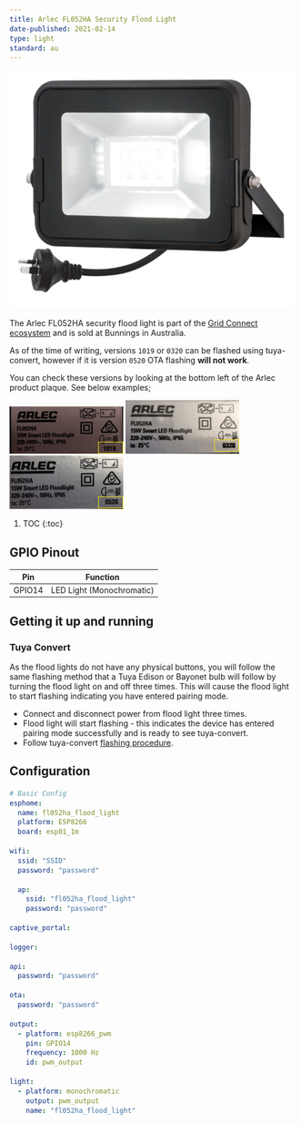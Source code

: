 ```yaml
---
title: Arlec FL052HA Security Flood Light
date-published: 2021-02-14
type: light
standard: au
---
```


![Product Image](/assets/images/Arlec-FL052HA-Security-Flood-Light/Arlec-FL052HA-Security-Flood-Light.png "Product Image")

The Arlec FL052HA security flood light is part of the [Grid Connect ecosystem](https://grid-connect.com.au/) and is sold at Bunnings in Australia.

As of the time of writing, versions `1019` or `0320` can be flashed using tuya-convert, however if it is version `0520` OTA flashing **will not work**.

You can check these versions by looking at the bottom left of the Arlec product plaque. See below examples;

![1019](/assets/images/Arlec-FL052HA-Security-Flood-Light/1019.jpg) ![0320](/assets/images/Arlec-FL052HA-Security-Flood-Light/0320.jpg) ![0520](/assets/images/Arlec-FL052HA-Security-Flood-Light/0520.jpg)

1. TOC
{:toc}

## GPIO Pinout

| Pin    | Function                  |
| ------ | ------------------------- |
| GPIO14 | LED Light (Monochromatic) |

## Getting it up and running

### Tuya Convert

As the flood lights do not have any physical buttons, you will follow the same flashing method that a Tuya Edison or Bayonet bulb will follow by turning the flood light on and off three times. This will cause the flood light to start flashing indicating you have entered pairing mode.

* Connect and disconnect power from flood light three times.
* Flood light will start flashing - this indicates the device has entered pairing mode successfully and is ready to see tuya-convert.
* Follow tuya-convert [flashing procedure](https://github.com/ct-Open-Source/tuya-convert).

## Configuration

```yaml
# Basic Config
esphome:
  name: fl052ha_flood_light
  platform: ESP8266
  board: esp01_1m
  
wifi:
  ssid: "SSID"
  password: "password"

  ap:
    ssid: "fl052ha_flood_light"
    password: "password"

captive_portal:

logger:

api:
  password: "password"

ota:
  password: "password"

output:
  - platform: esp8266_pwm
    pin: GPIO14
    frequency: 1000 Hz
    id: pwm_output

light:
  - platform: monochromatic
    output: pwm_output
    name: "fl052ha_flood_light"
```
